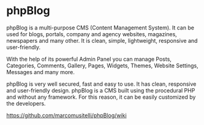 # phpBlog
phpBlog is a multi-purpose CMS (Content Management System). It can be used for blogs, portals, company and agency websites, magazines, newspapers and many other. It is clean, simple, lightweight, responsive and user-friendly.

With the help of its powerful Admin Panel you can manage Posts, Categories, Comments, Gallery, Pages, Widgets, Themes, Website Settings, Messages and many more.

phpBlog is very well secured, fast and easy to use. It has clean, responsive and user-friendly design. phpBlog is a CMS built using the procedural PHP and without any framework. For this reason, it can be easily customized by the developers.

https://github.com/marcomusitelli/phpBlog/wiki
